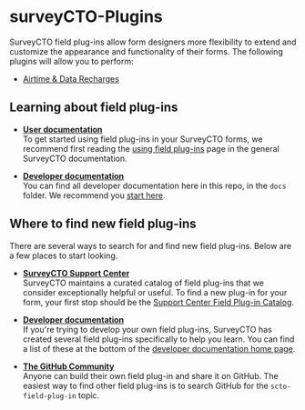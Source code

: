 # surveyCTO-Plugins
SurveyCTO field plug-ins allow form designers more flexibility to extend and customize the appearance and functionality of their forms. The following plugins will allow you to perform:
- [Airtime & Data Recharges](https://github.com/ikapadata/surveyCTO-Plugins/tree/new-edits/Airtime%20distribution)



## Learning about field plug-ins

* **[User documentation](https://docs.surveycto.com/02-designing-forms/03-advanced-topics/06.using-field-plug-ins.html)**  
To get started using field plug-ins in your SurveyCTO forms, we recommend first reading the [using field plug-ins](https://docs.surveycto.com/02-designing-forms/03-advanced-topics/06.using-field-plug-ins.html) page in the general SurveyCTO documentation.

* **[Developer documentation](/docs/developer-docs-home.md)**  
You can find all developer documentation here in this repo, in the `docs` folder. We recommend you [start here](/docs/developer-docs-home.md).

## Where to find new field plug-ins

There are several ways to search for and find new field plug-ins. Below are a few places to start looking. 
* **[SurveyCTO Support Center](https://support.surveycto.com/hc/en-us/articles/360045235134-Field-plug-in-catalog)**  
    SurveyCTO maintains a curated catalog of field plug-ins that we consider exceptionally helpful or useful. To find a new plug-in for your form, your first stop should be the [Support Center Field Plug-in Catalog](https://support.surveycto.com/hc/en-us/articles/360045235134-Field-plug-in-catalog).

* **[Developer documentation](/docs/developer-docs-home.md)**  
    If you're trying to develop your own field plug-ins, SurveyCTO has created several field plug-ins specifically to help you learn. You can find a list of these at the bottom of the [developer documentation home page](/docs/developer-docs-home.md).

* **[The GitHub Community](https://github.com/search?o=desc&q=topic%3Ascto-field-plug-in&s=stars&type=Repositories)**  
    Anyone can build their own field plug-in and share it on GitHub. The easiest way to find other field plug-ins is to search GitHub for the `scto-field-plug-in` topic.
